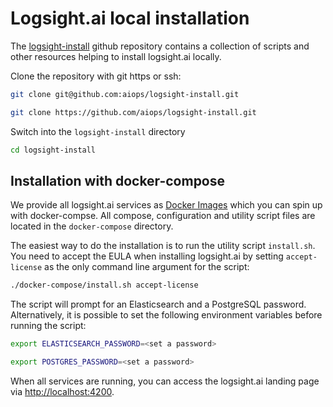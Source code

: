 # Logsight.ai local installation

The [logsight-install](https://github.com/aiops/logsight-install) github repository contains a collection of scripts and other resources helping to install logsight.ai locally.

Clone the repository with git https or ssh:
```bash
git clone git@github.com:aiops/logsight-install.git
```

```bash
git clone https://github.com/aiops/logsight-install.git
```

Switch into the ```logsight-install``` directory

```bash
cd logsight-install
```

## Installation with docker-compose

We provide all logsight.ai services as [Docker Images](https://hub.docker.com/orgs/logsight/repositories) which you can spin up with docker-compse. All compose, configuration and utility script files are located in the ```docker-compose``` directory.

The easiest way to do the installation is to run the utility script ```install.sh```. You need to accept the EULA when installing logsight.ai by setting ```accept-license``` as the only command line argument for the script:

```bash
./docker-compose/install.sh accept-license
```

The script will prompt for an Elasticsearch and a PostgreSQL password. Alternatively, it is possible to set the following environment variables before running the script:

```bash
export ELASTICSEARCH_PASSWORD=<set a password>
```

```bash
export POSTGRES_PASSWORD=<set a password>
```

When all services are running, you can access the logsight.ai landing page via [http://localhost:4200](http://localhost:4200).

